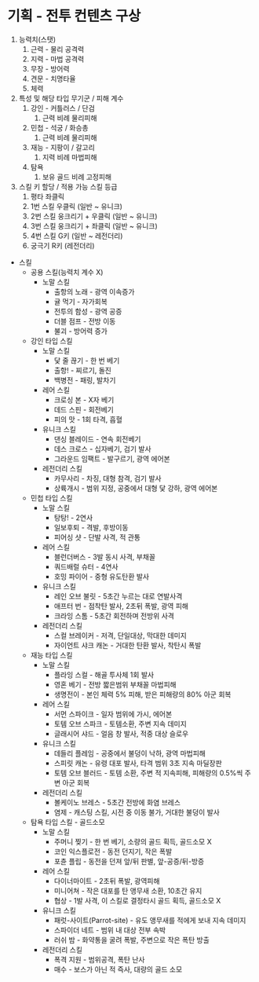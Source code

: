 # 기획 - 전투 컨텐츠 구상

1. 능력치(스탯)
    1. 근력 - 물리 공격력
    2. 지력 - 마법 공격력
    3. 무장 - 방어력
    4. 견문 - 치명타율
    5. 체력
2. 특성 및 해당 타입 무기군 / 피해 계수
    1. 강인 - 커틀러스 / 단검
        1. 근력 비례 물리피해
    2. 민첩 - 석궁 / 화승총
        1. 근력 비례 물리피해
    3. 재능 - 지팡이 / 갈고리
        1. 지력 비례 마법피해
    4. 탐욕
        1. 보유 골드 비례 고정피해
3. 스킬 키 할당 / 적용 가능 스킬 등급
    1. 평타 좌클릭
    2. 1번 스킬 우클릭 (일반 ~ 유니크)
    3. 2번 스킬 웅크리기 + 우클릭 (일반 ~ 유니크)
    4. 3번 스킬 웅크리기 + 좌클릭 (일반 ~ 유니크)
    5. 4번 스킬 G키 (일반 ~ 레전더리)
    6. 궁극기 R키 (레전더리)
- 스킬
    - 공용 스킬(능력치 계수 X)
        - 노말 스킬
            - 출항의 노래 - 광역 이속증가
            - 귤 먹기 - 자가회복
            - 전투의 함성 - 광역 공증
            - 더블 점프 - 전방 이동
            - 불괴 - 방어력 증가
    - 강인 타입 스킬
        - 노말 스킬
            - 닻 줄 끊기 - 한 번 베기
            - 출항! - 찌르기, 돌진
            - 백병전 - 패링, 발차기
        - 레어 스킬
            - 크로싱 본 - X자 베기
            - 데드 스핀 - 회전베기
            - 피의 맛 - 1회 타격, 흡혈
        - 유니크 스킬
            - 댄싱 블레이드 - 연속 회전베기
            - 데스 크로스 - 십자베기, 검기 발사
            - 그라운드 임팩트 - 발구르기, 광역 에어본
        - 레전더리 스킬
            - 카무사리 - 차징, 대형 참격, 검기 발사
            - 상륙개시 - 범위 지정, 공중에서 대형 닻 강하, 광역 에어본
    - 민첩 타입 스킬
        - 노말 스킬
            - 탕탕! - 2연사
            - 일보후퇴 - 격발, 후방이동
            - 피어싱 샷 - 단발 사격, 적 관통
        - 레어 스킬
            - 블런더버스 - 3발 동시 사격, 부채꼴
            - 쿼드배럴 슈터 - 4연사
            - 호밍 파이어 - 중형 유도탄환 발사
        - 유니크 스킬
            - 레인 오브 불릿 - 5초간 누르는 대로 연발사격
            - 애프터 번 - 점착탄 발사, 2초뒤 폭발, 광역 피해
            - 크라잉 스톰 - 5초간 회전하며 전방위 사격
        - 레전더리 스킬
            - 스컬 브레이커 - 저격, 단일대상, 막대한 데미지
            - 자이언트 샤크 캐논 - 거대한 탄환 발사, 착탄시 폭발
    - 재능 타입 스킬
        - 노말 스킬
            - 플라잉 스컬 - 해골 투사체 1회 발사
            - 영혼 베기 - 전방 짧은범위 부채꼴 마법피해
            - 생명전이 - 본인 체력 5% 피해, 받은 피해량의 80% 아군 회복
        - 레어 스킬
            - 서먼 스파이크 - 일자 범위에 가시, 에어본
            - 토템 오브 스파크 - 토템소환, 주변 지속 데미지
            - 글래시어 샤드 - 얼음 창 발사, 적중 대상 슬로우
        - 유니크 스킬
            - 데들리 플레임 - 공중에서 불덩이 낙하, 광역 마법피해
            - 스피릿 캐논 - 유령 대포 발사, 타격 범위 3초 지속 마딜장판
            - 토템 오브 블러드 - 토템 소환, 주변 적 지속피해, 피해량의 0.5%씩 주변 아군 회복
        - 레전더리 스킬
            - 볼케이노 브레스 - 5초간 전방에 화염 브레스
            - 염제 - 캐스팅 스킬, 시전 중 이동 불가, 거대한 불덩이 발사
    - 탐욕 타입 스킬 - 골드소모
        - 노말 스킬
            - 주머니 찢기 - 한 번 베기, 소량의 골드 획득, 골드소모 X
            - 코인 익스플로전 - 동전 던지기, 작은 폭발
            - 포츈 플립 - 동전을 던져 앞/뒤 판별, 앞-공증/뒤-방증
        - 레어 스킬
            - 다이너마이트 - 2초뒤 폭발, 광역피해
            - 미니어쳐 - 작은 대포를 탄 앵무새 소환, 10초간 유지
            - 협상 - 1발 사격, 이 스킬로 결정타시 골드 획득, 골드소모 X
        - 유니크 스킬
            - 패럿-사이트(Parrot-site) - 유도 앵무새를 적에게 보내 지속 데미지
            - 스파이더 네트 - 범위 내 대상 전부 속박
            - 러쉬 밤 - 화약통을 굴려 폭발, 주변으로 작은 폭탄 방출
        - 레전더리 스킬
            - 폭격 지원 - 범위공격, 폭탄 난사
            - 매수 - 보스가 아닌 적 즉사, 대량의 골드 소모